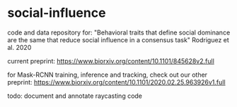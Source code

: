 # social-influence

code and data repository for:
"Behavioral traits that define social dominance are the same that reduce social influence in a consensus task"
Rodriguez et al. 2020

current preprint:
https://www.biorxiv.org/content/10.1101/845628v2.full

for Mask-RCNN training, inference and tracking, check out our other preprint:
https://www.biorxiv.org/content/10.1101/2020.02.25.963926v1.full

todo:
document and annotate raycasting code
